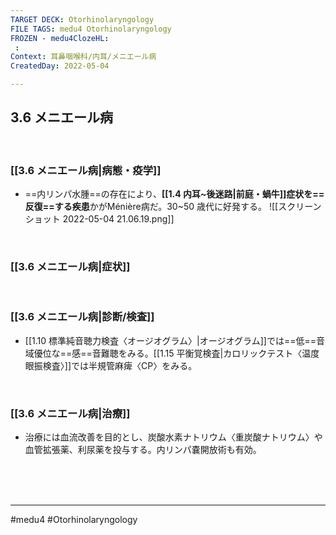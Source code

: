 ```yaml
---
TARGET DECK: Otorhinolaryngology
FILE TAGS: medu4 Otorhinolaryngology
FROZEN - medu4ClozeHL:
 : 
Context: 耳鼻咽喉科/内耳/メニエール病
CreatedDay: 2022-05-04

---
```


## 3.6 メニエール病

<br>

### [[3.6 メニエール病|病態・疫学]]
* ==内リンパ水腫==の存在により、**[[1.4 内耳~後迷路|前庭・蝸牛]]症状を==反復==する疾患**かがMénière病だ。30~50 歳代に好発する。
![[スクリーンショット 2022-05-04 21.06.19.png]]
					
<br>
<!--ID: 1651896784013-->


### [[3.6 メニエール病|症状]]


<br>

### [[3.6 メニエール病|診断/検査]]
* [[1.10 標準純音聴力検査〈オージオグラム〉|オージオグラム]]では==低==音域優位な==感==音難聴をみる。[[1.15 平衡覚検査|カロリックテスト〈温度眼振検査〉]]では半規管麻痺〈CP〉をみる。
<!--ID: 1651896784022-->


<br>

### [[3.6 メニエール病|治療]]
* 治療には血流改善を目的とし、炭酸水素ナトリウム〈重炭酸ナトリウム〉や血管拡張薬、利尿薬を投与する。内リンパ嚢開放術も有効。
 

<br><br><br>

---
#medu4 #Otorhinolaryngology 